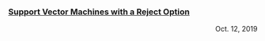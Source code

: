 ### [Support Vector Machines with a Reject Option](https://arxiv.org/pdf/1201.1140.pdf) 
<p align="right"> Oct. 12, 2019 </p>
 
